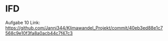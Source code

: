 # IFD
Aufgabe 10 Link: 
https://github.com/Janni344/Klimawandel_Projekt/commit/40eb3ed88e1c7568c9e10f3fa8a0acb44c7f47c3
